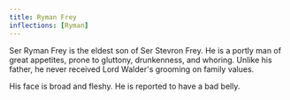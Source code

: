 ```yaml
---
title: Ryman Frey
inflections: [Ryman]
---
```


Ser Ryman Frey is the eldest son of Ser Stevron Frey. He is a portly man of great appetites, prone to gluttony, drunkenness, and whoring. Unlike his father, he never received Lord Walder's grooming on family values.

His face is broad and fleshy. He is reported to have a bad belly. 


